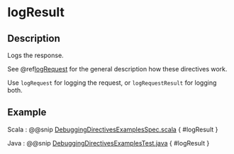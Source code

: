 # logResult

## Description

Logs the response.

See @ref[logRequest](logRequest.md) for the general description how these directives work.

Use `logRequest` for logging the request, or `logRequestResult` for logging both.

## Example

Scala
:  @@snip [DebuggingDirectivesExamplesSpec.scala]($test$/scala/docs/http/scaladsl/server/directives/DebuggingDirectivesExamplesSpec.scala) { #logResult }

Java
:  @@snip [DebuggingDirectivesExamplesTest.java]($test$/java/docs/http/javadsl/server/directives/DebuggingDirectivesExamplesTest.java) { #logResult }
